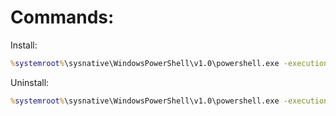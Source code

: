 
# Commands:
Install: 
```cmd
%systemroot%\sysnative\WindowsPowerShell\v1.0\powershell.exe -executionpolicy bypass -file .\MFC-L2820DW_Driver-Install.ps1-action Install
```

Uninstall: 
```cmd
%systemroot%\sysnative\WindowsPowerShell\v1.0\powershell.exe -executionpolicy bypass -file .\MFC-L2820DW_Driver-Install.ps1-action Uninstall
```